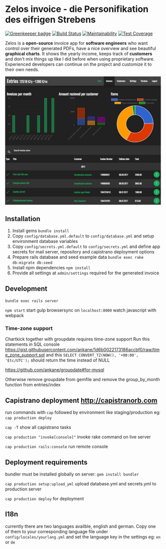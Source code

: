 # Zelos invoice - die Personifikation des eifrigen Strebens

[![Greenkeeper badge](https://badges.greenkeeper.io/spielhoelle/zelos.svg)](https://greenkeeper.io/)
[![Build Status](https://travis-ci.org/spielhoelle/zelos.svg?branch=feature%2Ftravis)](https://travis-ci.org/spielhoelle/zelos)
[![Maintainability](https://api.codeclimate.com/v1/badges/48c588790d6b50346443/maintainability)](https://codeclimate.com/github/spielhoelle/zelos/maintainability)
[![Test Coverage](https://api.codeclimate.com/v1/badges/48c588790d6b50346443/test_coverage)](https://codeclimate.com/github/spielhoelle/zelos/test_coverage)

Zelos is a **open-source** invoice app for **software engineers** who want control over their generated PDFs, have a nice overview and see beautiful **graphical charts**. It shows the  yearly income, keeps track of **customers** and don't mix things up like I did before when using proprietary software. Experienced developers can continue on the project and customize it to their own needs.

![Zelos invoice dashboard](/app/assets/images/screen1.jpg?raw=true "Zelos invoice dashboard")

## Installation
1. Install gems `bundle install`
2. Copy `config/database.yml.default` to `config/database.yml` and setup environment database variables
3. Copy `config/secrets.yml.default` to `config/secrets.yml` and define app secrets for mail server, repository and capistrano deployment options
4. Prepare rails database and seed example data `bundle exec rake db:migrate db:seed`
5. Install npm dependencies `npm install`
6. Provide all settings at `admin/settings` required for the generated invoice

## Development
`bundle exec rails server`

`npm start` start gulp browsersync on `localhost:8000` watch javascript with webpack

### Time-zone support
Chartkick together with groupdate requires time-zone support
Run this statements in SQL console
https://gist.githubusercontent.com/ankane/1d6b0022173186accbf0/raw/time_zone_support.sql
and this
`SELECT CONVERT_TZ(NOW(), '+00:00', 'Etc/UTC');`
should return the time instead of NULL

https://github.com/ankane/groupdate#for-mysql

Otherwise remove groupdate from gemfile and remove the group_by_month function from entries/index

## Capistrano deployment http://capistranorb.com

run commands with `cap` followed by environment like staging/production
eg: `cap production deploy`

`cap -T` show all capistrano tasks

`cap production "invoke[console]"` invoke rake command on live server

`cap production rails:console` run remote console

## Deployment requirements

bundler must be installed globally on server:
`gem install bundler`

`cap production setup:upload_yml` upload database.yml and secrets.yml to production server

`cap production deploy` for deployment

## l18n
currently there are two languages availble, english and german. Copy one of them to your corresponding language file under `config/locales/yourlang.yml` and set the language key in the settings eg: `en` or `de`
